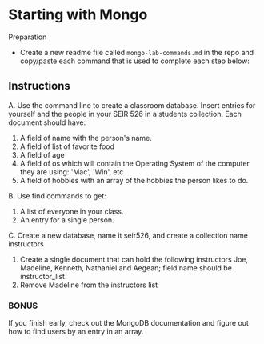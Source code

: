 # Starting with Mongo

Preparation

- Create a new readme file called `mongo-lab-commands.md` in the repo and copy/paste each command that is used to complete each step below:

## Instructions

A. Use the command line to create a classroom database. Insert entries for yourself and the people in your SEIR 526 in a students collection. Each document should have:

1. A field of name with the person's name.
2. A field of list of favorite food
3. A field of age
3. A field of os which will contain the Operating System of the computer they are using: 'Mac', 'Win', etc
4. A field of hobbies with an array of the hobbies the person likes to do.

B. Use find commands to get:

1. A list of everyone in your class.
2. An entry for a single person.

C. Create a new database, name it seir526, and create a collection name instructors

1. Create a single document that can hold the following instructors Joe, Madeline, Kenneth, Nathaniel and Aegean; field name should be instructor_list
2. Remove Madeline from the instructors list

### BONUS

If you finish early, check out the MongoDB documentation and figure out how to find users by an entry in an array.
